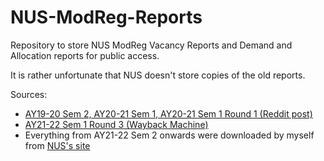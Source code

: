 # NUS-ModReg-Reports
Repository to store NUS ModReg Vacancy Reports and Demand and Allocation reports for public access.

It is rather unfortunate that NUS doesn't store copies of the old reports.

Sources:
- [AY19-20 Sem 2, AY20-21 Sem 1, AY20-21 Sem 1 Round 1 (Reddit post)](https://www.reddit.com/r/nus/comments/ko79fv/modreg_historical_vacancy_reports/)
- [AY21-22 Sem 1 Round 3 (Wayback Machine)](https://web.archive.org/web/20210810023022/https://www.nus.edu.sg/ModReg/docs/DemandAllocationRptUG.pdf)
- Everything from AY21-22 Sem 2 onwards were downloaded by myself from [NUS's site](https://www.nus.edu.sg/ModReg/resources.html)
